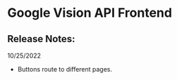 # Google Vision API Frontend

## Release Notes:
10/25/2022
<ul>
	<li>
	Buttons route to different pages. 
	</li>
</ul>
